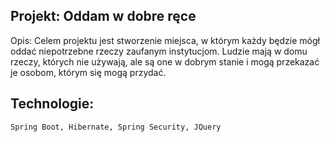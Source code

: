 ## Projekt: Oddam w dobre ręce

Opis:
Celem projektu jest stworzenie miejsca, w którym każdy będzie mógł oddać niepotrzebne rzeczy zaufanym instytucjom.
Ludzie mają w domu rzeczy, których nie używają, ale są one w dobrym stanie i mogą przekazać je osobom, którym się mogą przydać.

## Technologie:

```
Spring Boot, Hibernate, Spring Security, JQuery
```
